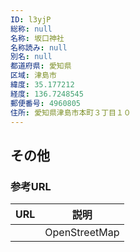 ```yaml
---
ID: l3yjP
総称: null
名称: 坂口神社
名称読み: null
別名: null
都道府県: 愛知県
区域: 津島市
緯度: 35.177212
経度: 136.7248545
郵便番号: 4960805
住所: 愛知県津島市本町３丁目１０
---
```


## その他

### 参考URL

| URL | 説明          |
| --- | ------------- |
|     | OpenStreetMap |
